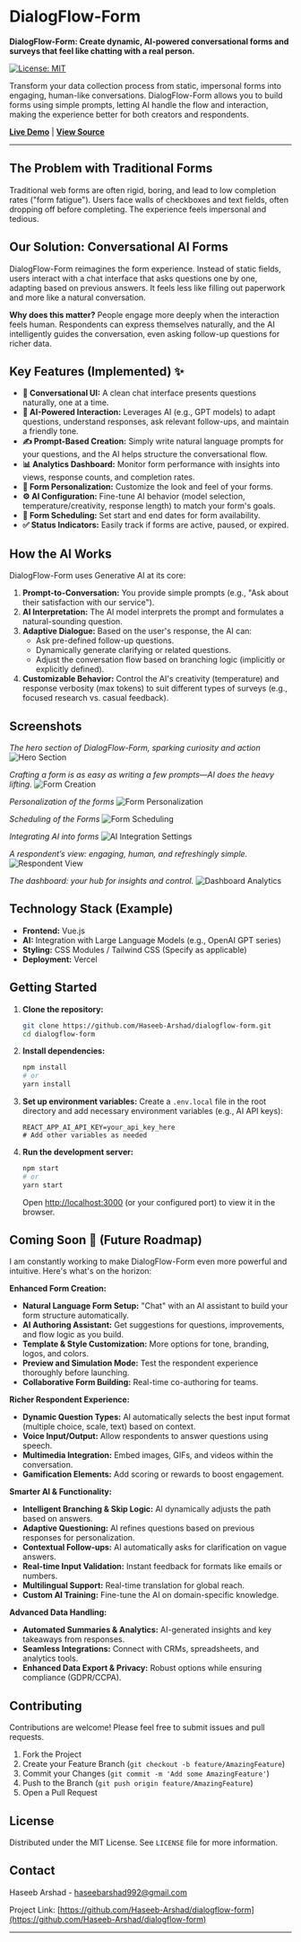 # DialogFlow-Form

**DialogFlow-Form: Create dynamic, AI-powered conversational forms and surveys that feel like chatting with a real person.**

[![License: MIT](https://img.shields.io/badge/License-MIT-yellow.svg)](https://opensource.org/licenses/MIT) <!-- Optional: Add other badges like build status, coverage etc. -->

Transform your data collection process from static, impersonal forms into engaging, human-like conversations. DialogFlow-Form allows you to build forms using simple prompts, letting AI handle the flow and interaction, making the experience better for both creators and respondents.

[**Live Demo**](https://dialogflow-form.vercel.app/) | [**View Source**](https://github.com/Haseeb-Arshad/dialogflow-form) <!-- Make sure this link points to the repo itself -->

---

## The Problem with Traditional Forms

Traditional web forms are often rigid, boring, and lead to low completion rates ("form fatigue"). Users face walls of checkboxes and text fields, often dropping off before completing. The experience feels impersonal and tedious.

## Our Solution: Conversational AI Forms

DialogFlow-Form reimagines the form experience. Instead of static fields, users interact with a chat interface that asks questions one by one, adapting based on previous answers. It feels less like filling out paperwork and more like a natural conversation.

**Why does this matter?**
People engage more deeply when the interaction feels human. Respondents can express themselves naturally, and the AI intelligently guides the conversation, even asking follow-up questions for richer data.

## Key Features (Implemented) ✨

*   **💬 Conversational UI:** A clean chat interface presents questions naturally, one at a time.
*   **🧠 AI-Powered Interaction:** Leverages AI (e.g., GPT models) to adapt questions, understand responses, ask relevant follow-ups, and maintain a friendly tone.
*   **✍️ Prompt-Based Creation:** Simply write natural language prompts for your questions, and the AI helps structure the conversational flow.
*   **📊 Analytics Dashboard:** Monitor form performance with insights into views, response counts, and completion rates.
*   **🎨 Form Personalization:** Customize the look and feel of your forms.
*   **⚙️ AI Configuration:** Fine-tune AI behavior (model selection, temperature/creativity, response length) to match your form's goals.
*   **📅 Form Scheduling:** Set start and end dates for form availability.
*   **✅ Status Indicators:** Easily track if forms are active, paused, or expired.

## How the AI Works

DialogFlow-Form uses Generative AI at its core:

1.  **Prompt-to-Conversation:** You provide simple prompts (e.g., "Ask about their satisfaction with our service").
2.  **AI Interpretation:** The AI model interprets the prompt and formulates a natural-sounding question.
3.  **Adaptive Dialogue:** Based on the user's response, the AI can:
    *   Ask pre-defined follow-up questions.
    *   Dynamically generate clarifying or related questions.
    *   Adjust the conversation flow based on branching logic (implicitly or explicitly defined).
4.  **Customizable Behavior:** Control the AI's creativity (temperature) and response verbosity (max tokens) to suit different types of surveys (e.g., focused research vs. casual feedback).

## Screenshots

*The hero section of DialogFlow-Form, sparking curiosity and action*
![Hero Section](https://dev-to-uploads.s3.amazonaws.com/uploads/articles/j8wbuleeo6u88zufuzo4.png) <!-- Replace with actual image URL -->

*Crafting a form is as easy as writing a few prompts—AI does the heavy lifting.*
![Form Creation](https://dev-to-uploads.s3.amazonaws.com/uploads/articles/f2b9kgaqq806x5iiy0b3.png) <!-- Replace with actual image URL -->

*Personalization of the forms*
![Form Personalization](https://dev-to-uploads.s3.amazonaws.com/uploads/articles/szn4e3o4x3hzodoobk91.png) <!-- Replace with actual image URL -->

*Scheduling of the Forms*
![Form Scheduling](https://dev-to-uploads.s3.amazonaws.com/uploads/articles/1ceo8ipk04ja3qmnqliz.png) <!-- Replace with actual image URL -->

*Integrating AI into forms*
![AI Integration Settings](https://dev-to-uploads.s3.amazonaws.com/uploads/articles/02hfu0xtpw6lu61of1w2.png)

*A respondent’s view: engaging, human, and refreshingly simple.*
![Respondent View](https://dev-to-uploads.s3.amazonaws.com/uploads/articles/k4s15fatizhtly4m2fvd.png) 

*The dashboard: your hub for insights and control.*
![Dashboard Analytics](https://dev-to-uploads.s3.amazonaws.com/uploads/articles/sb5we7ja8v9b7yhqf59z.png)

## Technology Stack (Example)

*   **Frontend:** Vue.js
*   **AI:** Integration with Large Language Models (e.g., OpenAI GPT series)
*   **Styling:** CSS Modules / Tailwind CSS (Specify as applicable)
*   **Deployment:** Vercel

## Getting Started

1.  **Clone the repository:**
    ```bash
    git clone https://github.com/Haseeb-Arshad/dialogflow-form.git
    cd dialogflow-form
    ```
2.  **Install dependencies:**
    ```bash
    npm install
    # or
    yarn install
    ```
3.  **Set up environment variables:**
    Create a `.env.local` file in the root directory and add necessary environment variables (e.g., AI API keys):
    ```plaintext
    REACT_APP_AI_API_KEY=your_api_key_here
    # Add other variables as needed
    ```
4.  **Run the development server:**
    ```bash
    npm start
    # or
    yarn start
    ```
    Open [http://localhost:3000](http://localhost:3000) (or your configured port) to view it in the browser.

## Coming Soon 🚀 (Future Roadmap)

I am constantly working to make DialogFlow-Form even more powerful and intuitive. Here's what's on the horizon:

**Enhanced Form Creation:**
*   **Natural Language Form Setup:** "Chat" with an AI assistant to build your form structure automatically.
*   **AI Authoring Assistant:** Get suggestions for questions, improvements, and flow logic as you build.
*   **Template & Style Customization:** More options for tone, branding, logos, and colors.
*   **Preview and Simulation Mode:** Test the respondent experience thoroughly before launching.
*   **Collaborative Form Building:** Real-time co-authoring for teams.

**Richer Respondent Experience:**
*   **Dynamic Question Types:** AI automatically selects the best input format (multiple choice, scale, text) based on context.
*   **Voice Input/Output:** Allow respondents to answer questions using speech.
*   **Multimedia Integration:** Embed images, GIFs, and videos within the conversation.
*   **Gamification Elements:** Add scoring or rewards to boost engagement.

**Smarter AI & Functionality:**
*   **Intelligent Branching & Skip Logic:** AI dynamically adjusts the path based on answers.
*   **Adaptive Questioning:** AI refines questions based on previous responses for personalization.
*   **Contextual Follow-ups:** AI automatically asks for clarification on vague answers.
*   **Real-time Input Validation:** Instant feedback for formats like emails or numbers.
*   **Multilingual Support:** Real-time translation for global reach.
*   **Custom AI Training:** Fine-tune the AI on domain-specific knowledge.

**Advanced Data Handling:**
*   **Automated Summaries & Analytics:** AI-generated insights and key takeaways from responses.
*   **Seamless Integrations:** Connect with CRMs, spreadsheets, and analytics tools.
*   **Enhanced Data Export & Privacy:** Robust options while ensuring compliance (GDPR/CCPA).

## Contributing

Contributions are welcome! Please feel free to submit issues and pull requests.
1. Fork the Project
2. Create your Feature Branch (`git checkout -b feature/AmazingFeature`)
3. Commit your Changes (`git commit -m 'Add some AmazingFeature'`)
4. Push to the Branch (`git push origin feature/AmazingFeature`)
5. Open a Pull Request

## License

Distributed under the MIT License. See `LICENSE` file for more information.

## Contact

Haseeb Arshad - haseebarshad992@gmail.com

Project Link: [https://github.com/Haseeb-Arshad/dialogflow-form](https://github.com/Haseeb-Arshad/dialogflow-form)

---
